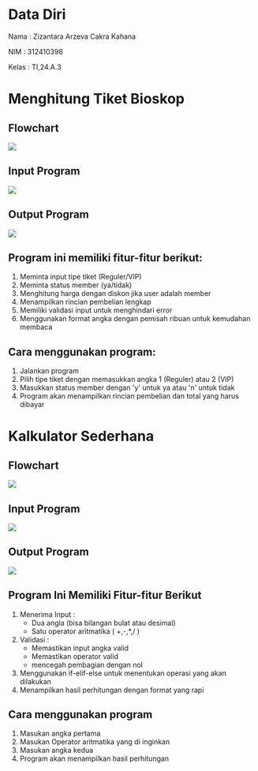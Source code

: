 # Data Diri

Nama : Zizantara Arzeva Cakra Kahana

NIM : 312410398

Kelas : TI,24.A.3

# Menghitung Tiket Bioskop

## Flowchart

<img src="TIket.jpg">

## Input Program

<Img src="InputTiket.jpg">

## Output Program

<img src="OutpuTiket.jpg">

## Program ini memiliki fitur-fitur berikut:
1. Meminta input tipe tiket (Reguler/VIP)
2. Meminta status member (ya/tidak)
3. Menghitung harga dengan diskon jika user adalah member
4. Menampilkan rincian pembelian lengkap
5. Memiliki validasi input untuk menghindari error
6. Menggunakan format angka dengan pemisah ribuan untuk kemudahan membaca

## Cara menggunakan program:
1. Jalankan program
2. Pilih tipe tiket dengan memasukkan angka 1 (Reguler) atau 2 (VIP)
3. Masukkan status member dengan 'y' untuk ya atau 'n' untuk tidak
4. Program akan menampilkan rincian pembelian dan total yang harus dibayar

# Kalkulator Sederhana

## Flowchart

<img src="kalkulator.jpg">

## Input Program

<img src="InputKalku.jpg">

## Output Program

<img src="OutputKalku.jpg">

## Program Ini Memiliki Fitur-fitur Berikut

1. Menerima Input :
    + Dua angla (bisa bilangan bulat atau desimal)
    + Satu operator aritmatika ( +,-,*,/ )
2. Validasi :
    + Memastikan input angka valid
    + Memastikan operator valid
    + mencegah pembagian dengan nol
3. Menggunakan if-elif-else untuk menentukan operasi yang  akan dilakukan
4. Menampilkan hasil perhitungan dengan format yang rapi

## Cara menggunakan program

1. Masukan angka pertama
2. Masukan Operator aritmatika yang di inginkan
3. Masukan angka kedua 
4. Program akan menampilkan hasil perhitungan